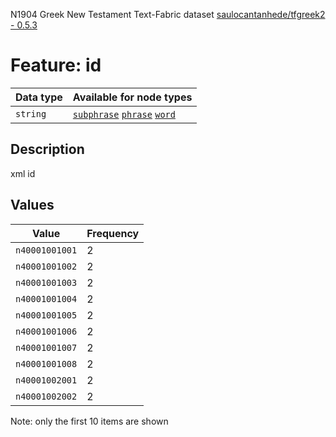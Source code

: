 <p>N1904 Greek New Testament Text-Fabric dataset <a href="https://github.com/saulocantanhede/tfgreek2">saulocantanhede/tfgreek2 - 0.5.3</a></p>

<h1>Feature: id</h1>

<table>
<thead>
<tr>
  <th>Data type</th>
  <th>Available for node types</th>
</tr>
</thead>
<tbody>
<tr>
  <td><code>string</code></td>
  <td><A HREF="featurebynodetype.md#subphrase"><code>subphrase</code></A> <A HREF="featurebynodetype.md#phrase"><code>phrase</code></A> <A HREF="featurebynodetype.md#word"><code>word</code></A></td>
</tr>
</tbody>
</table>

<h2>Description</h2>

<p>xml id</p>

<h2>Values</h2>

<table>
<thead>
<tr>
  <th>Value</th>
  <th>Frequency</th>
</tr>
</thead>
<tbody>
<tr>
  <td><code>n40001001001</code></td>
  <td>2</td>
</tr>
<tr>
  <td><code>n40001001002</code></td>
  <td>2</td>
</tr>
<tr>
  <td><code>n40001001003</code></td>
  <td>2</td>
</tr>
<tr>
  <td><code>n40001001004</code></td>
  <td>2</td>
</tr>
<tr>
  <td><code>n40001001005</code></td>
  <td>2</td>
</tr>
<tr>
  <td><code>n40001001006</code></td>
  <td>2</td>
</tr>
<tr>
  <td><code>n40001001007</code></td>
  <td>2</td>
</tr>
<tr>
  <td><code>n40001001008</code></td>
  <td>2</td>
</tr>
<tr>
  <td><code>n40001002001</code></td>
  <td>2</td>
</tr>
<tr>
  <td><code>n40001002002</code></td>
  <td>2</td>
</tr>
</tbody>
</table>

<p>Note: only the first 10 items are shown</p>
